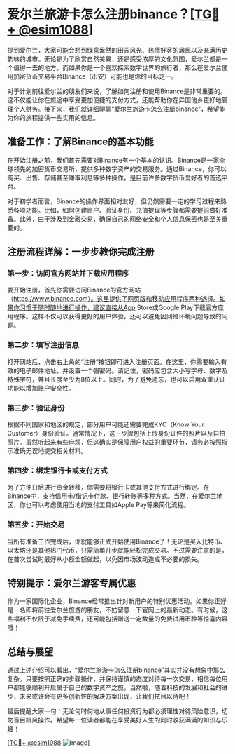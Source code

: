 # 爱尔兰旅游卡怎么注册binance？[[TG💪+ @esim1088](https://t.me/s/esim1088)]

提到爱尔兰，大家可能会想到绿意盎然的田园风光、热情好客的居民以及充满历史韵味的城市。无论是为了欣赏自然美景，还是感受浓厚的文化氛围，爱尔兰都是一个值得一去的地方。而如果你是一个喜欢探索数字世界的旅行者，那么在爱尔兰使用加密货币交易平台Binance（币安）可能也是你的目标之一。

对于计划前往爱尔兰的朋友们来说，了解如何注册和使用Binance是非常重要的。这不仅能让你在旅途中享受更加便捷的支付方式，还能帮助你在异国他乡更好地管理个人财务。接下来，我们就详细聊聊“爱尔兰旅游卡怎么注册binance”，希望能为你的旅程提供一些实用的信息。

## 准备工作：了解Binance的基本功能

在开始注册之前，我们首先需要对Binance有一个基本的认识。Binance是一家全球领先的加密货币交易所，提供多种数字资产的交易服务。通过Binance，你可以购买、出售、存储甚至赚取利息等多种操作，是目前许多数字货币爱好者的首选平台。

对于初学者而言，Binance的操作界面相对友好，但仍然需要一定的学习过程来熟悉各项功能。比如，如何创建账户、验证身份、充值提现等步骤都需要提前做好准备。此外，由于涉及到金融交易，确保自己的网络安全和个人信息保密也是至关重要的。

## 注册流程详解：一步步教你完成注册

### 第一步：访问官方网站并下载应用程序

要开始注册，首先你需要访问Binance的官方网站（https://www.binance.com）。这里提供了网页版和移动应用程序两种选择。如果你习惯于随时随地进行操作，建议直接从App Store或Google Play下载官方应用程序。这样不仅可以获得更好的用户体验，还可以避免因网络环境问题导致的问题。

### 第二步：填写注册信息

打开网站后，点击右上角的“注册”按钮即可进入注册页面。在这里，你需要输入有效的电子邮件地址，并设置一个强密码。请记住，密码应包含大小写字母、数字及特殊字符，并且长度至少为8位以上。同时，为了避免遗忘，也可以启用双重认证功能以增加账户安全性。

### 第三步：验证身份

根据不同国家和地区的规定，部分用户可能还需要完成KYC（Know Your Customer）身份验证。通常情况下，这一步骤包括上传身份证件的照片以及自拍照片。虽然听起来有些麻烦，但这确实是保障用户权益的重要环节，请务必按照指示准确无误地提交相关材料。

### 第四步：绑定银行卡或支付方式

为了方便日后进行资金转移，你需要将银行卡或其他支付方式进行绑定。在Binance中，支持信用卡/借记卡付款、银行转账等多种方式。当然，在爱尔兰地区，你也可以考虑使用当地的支付工具如Apple Pay等来简化流程。

### 第五步：开始交易

当所有准备工作完成后，你就能够正式开始使用Binance了！无论是买入比特币、以太坊还是其他热门代币，只需简单几步就能轻松完成交易。不过需要注意的是，在首次尝试时最好从小额金额做起，以免因市场波动造成不必要的损失。

## 特别提示：爱尔兰游客专属优惠

作为一家国际化企业，Binance经常推出针对新用户的特别优惠活动。如果你正好是一名即将前往爱尔兰旅游的朋友，不妨留意一下官网上的最新动态。有时候，这些福利不仅限于减免手续费，还可能包括赠送一定数量的免费试用币种等惊喜内容哦！

## 总结与展望

通过上述介绍可以看出，“爱尔兰旅游卡怎么注册binance”其实并没有想象中那么复杂。只要按照正确的步骤操作，并保持谨慎的态度对待每一次交易，相信每位用户都能够顺利开启属于自己的数字资产之旅。当然啦，随着科技的发展和社会的进步，未来或许会有更多创新性的解决方案出现，让我们拭目以待吧！

最后提醒大家一句：无论何时何地从事任何投资行为都必须理性对待风险意识，切勿盲目跟风操作。希望每一位读者都能在享受美好人生的同时收获满满的知识与乐趣！

[[TG💪+ @esim1088](https://t.me/s/esim1088) ![Image](https://i.postimg.cc/4NQfJmqS/Snipaste-2025-05-13-00-14-12.png)]